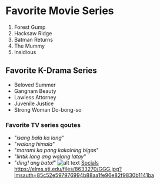 # Favorite Movie Series
1. Forest Gump
2. Hacksaw Ridge
3. Batman Returns
4. The Mummy
5. Insidious
## Favorite K-Drama Series
- Beloved Summer
- Gangnam Beauty
- Lawless Attorney
- Juvenile Justice
- Strong Woman Do-bong-so
### Favorite TV series qoutes
- "*isang bala ka lang*"
- "*walang himala*"
- "*marami ka pang kakaining bigas*"
- "*lintik lang ang walang latay*"
- "*ding! ang bato!*"
![alt text](image.jpg)
[Socials](fb.me/vinceconce)
https://elms.sti.edu/files/8633270/GGG.jpg?lmsauth=85c52e597976994b88aa1fe96e82f9830b1141ba

